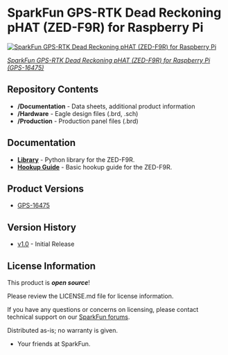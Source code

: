 SparkFun GPS-RTK Dead Reckoning pHAT (ZED-F9R) for Raspberry Pi
========================================

[![SparkFun GPS-RTK Dead Reckoning pHAT (ZED-F9R) for Raspberry Pi](https://cdn.sparkfun.com//assets/parts/1/5/3/3/9/16475-SparkFun_GPS-RTK_Dead_Reckoning_pHAT_for_Raspberry_Pi-01.jpg)](https://www.sparkfun.com/products/16475)

[*SparkFun GPS-RTK Dead Reckoning pHAT (ZED-F9R) for Raspberry Pi (GPS-16475)*](https://www.sparkfun.com/products/16475)

<Basic description of the part.>

Repository Contents
-------------------

* **/Documentation** - Data sheets, additional product information
* **/Hardware** - Eagle design files (.brd, .sch)
* **/Production** - Production panel files (.brd)

Documentation
--------------
* **[Library](https://github.com/sparkfun/Qwiic_Ublox_Gps_Py)** - Python library for the ZED-F9R.
* **[Hookup Guide](https://learn.sparkfun.com/tutorials/1172)** - Basic hookup guide for the ZED-F9R.

Product Versions
----------------
* [GPS-16475](https://www.sparkfun.com/products/16475)

Version History
---------------
* [v1.0](https://github.com/sparkfun/SparkFun_GPS_Dead_Reckoning_PHat_ZED-F9R/releases/tag/v1.0) - Initial Release

License Information
-------------------

This product is _**open source**_! 

Please review the LICENSE.md file for license information. 

If you have any questions or concerns on licensing, please contact technical support on our [SparkFun forums](https://forum.sparkfun.com/viewforum.php?f=152).

Distributed as-is; no warranty is given.

- Your friends at SparkFun.

_<COLLABORATION CREDIT>_
